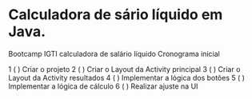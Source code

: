 # Calculadora de sário líquido em Java.
Bootcamp IGTI calculadora de salário líquido
Cronograma inicial

1 (  ) Criar o projeto
2 (  ) Criar o Layout da Activity principal
3 (  ) Criar o Layout da Activity resultados
4 (  ) Implementar a lógica dos botões
5 (  ) Implementar a lógica de cálculo
6 (  ) Realizar ajuste na UI
